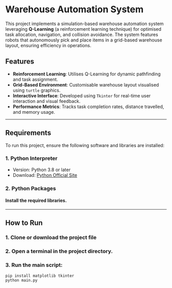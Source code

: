 # Warehouse Automation System

This project implements a simulation-based warehouse automation system leveraging **Q-Learning** (a reinforcement learning technique) for optimised task allocation, navigation, and collision avoidance. The system features robots that autonomously pick and place items in a grid-based warehouse layout, ensuring efficiency in operations.

## Features
- **Reinforcement Learning**: Utilises Q-Learning for dynamic pathfinding and task assignment.
- **Grid-Based Environment**: Customisable warehouse layout visualised using `turtle` graphics.
- **Interactive Interface**: Developed using `Tkinter` for real-time user interaction and visual feedback.
- **Performance Metrics**: Tracks task completion rates, distance travelled, and memory usage.

---

## Requirements
To run this project, ensure the following software and libraries are installed:

### 1. **Python Interpreter**
   - Version: Python 3.8 or later
   - Download: [Python Official Site](https://www.python.org/downloads/)

### 2. **Python Packages**
#### Install the required libraries.

---

## How to Run
### 1. **Clone or download the project file**
### 2. **Open a terminal in the project directory.**
### 3. **Run the main script:**
   ```bash  
   pip install matplotlib tkinter
   python main.py

